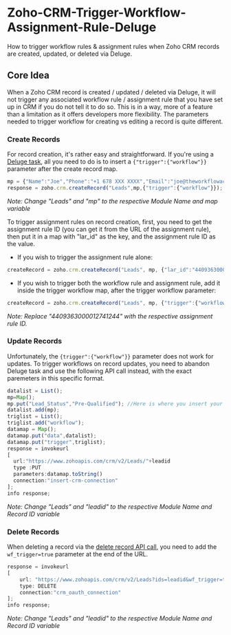# Zoho-CRM-Trigger-Workflow-Assignment-Rule-Deluge
How to trigger workflow rules & assignment rules when Zoho CRM records are created, updated, or deleted via Deluge.

## Core Idea
When a Zoho CRM record is created / updated / deleted via Deluge, it will not trigger any associated workflow rule / assignment rule that you have set up in CRM if you do not tell it to do so. This is in a way, more of a feature than a limitation as it offers developers more flexibility. The parameters needed to trigger workflow for creating vs editing a record is quite different. 

### Create Records
For record creation, it's rather easy and straightforward. If you're using a [Deluge task](https://www.zoho.com/deluge/help/crm/create-record.html), all you need to do is to insert a `{"trigger":{"workflow"}}` parameter after the create record map.

```javascript
mp = {"Name":"Joe","Phone":"+1 678 XXX XXXX","Email":"joe@theworkflowacademy.com"};
response = zoho.crm.createRecord("Leads",mp,{"trigger":{"workflow"}});
```
*Note: Change "Leads" and "mp" to the respective Module Name and map variable*

To trigger assignment rules on record creation, first, you need to get the assignment rule ID (you can get it from the URL of the assignment rule), then put it in a map with "lar_id" as the key, and the assignment rule ID as the value.

* If you wish to trigger the assignment rule alone:
```javascript
createRecord = zoho.crm.createRecord("Leads", mp, {"lar_id":"4409363000012741244"});
```
* If you wish to trigger both the workflow rule and assignment rule, add it inside the trigger workflow map, after the trigger workflow parameter:
```javascript
createRecord = zoho.crm.createRecord("Leads", mp, {"trigger":{"workflow"},"lar_id":"4409363000012741244"});
```
*Note: Replace "4409363000012741244" with the respective assignment rule ID.*

### Update Records
Unfortunately, the `{trigger":{"workflow"}}` parameter does not work for updates. To trigger workflows on record updates, you need to abandon Deluge task and use the following API call instead, with the exact paremeters in this specific format.

```javascript
datalist = List();
mp=Map();
mp.put("Lead_Status","Pre-Qualified"); //Here is where you insert your update map
datalist.add(mp);
triglist = List();
triglist.add("workflow");
datamap = Map();
datamap.put("data",datalist);
datamap.put("trigger",triglist);
response = invokeurl
[
  url:"https://www.zohoapis.com/crm/v2/Leads/"+leadid
  type :PUT
  parameters:datamap.toString()
  connection:"insert-crm-connection" 
];
info response;
```
*Note: Change "Leads" and "leadid" to the respective Module Name and Record ID variable*

### Delete Records

When deleting a record via the [delete record API call](https://www.zoho.com/crm/developer/docs/api/v2/delete-records.html), you need to add the `wf_trigger=true` parameter at the end of the URL.

```javascript
response = invokeurl
[
	url: "https://www.zohoapis.com/crm/v2/Leads?ids=leadid&wf_trigger=true"
	type: DELETE
	connection:"crm_oauth_connection"
];
info response;
```
*Note: Change "Leads" and "leadid" to the respective Module Name and Record ID variable*
